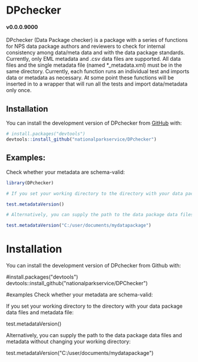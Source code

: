 

# DPchecker

#### v0.0.0.9000

DPchecker (Data Package checker) is a package with a series of functions for NPS data package authors and reviewers to check for internal consistency among data/meta data and with the data package standards.
Currently, only EML metadata and .csv data files are supported. All data files and the single metadata file (named *_metadata.xml) must be in the same directory.
Currently, each function runs an individual test and imports data or metadata as necessary. At some point these functions will be inserted in to a wrapper that will run all the tests and import data/metadata only once.

## Installation
You can install the development version of DPchecker from
[GitHub](https://github.com/) with:

``` r
# install.packages("devtools")
devtools::install_github("nationalparkservice/DPchecker")
```

## Examples:
Check whether your metadata are schema-valid:

``` r
library(DPchecker)

# If you set your working directory to the directory with your data package data files and metadata file:

test.metadataVersion()

# Alternatively, you can supply the path to the data package data files and metadata without changing your working directory:

test.metadataVersion("C:/user/documents/mydatapackage")
```

# Installation
You can install the development version of DPchecker from Github with:

#install.packages("devtools")
devtools::install_github("nationalparkservice/DPChecker")

#examples
Check whether your metadata are schema-valid:

If you set your working directory to the directory with your data package data files and metadata file:

test.metadataVersion()

Alternatively, you can supply the path to the data package data files and metadata without changing your working directory:

test.metadataVersion("C:/user/documents/mydatapackage")
